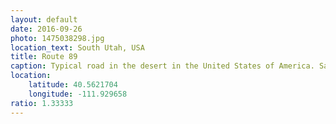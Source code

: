 ```yaml
---
layout: default
date: 2016-09-26
photo: 1475038298.jpg
location_text: South Utah, USA
title: Route 89
caption: Typical road in the desert in the United States of America. Sand, Cactus and Rock'n'Roll !
location:
    latitude: 40.5621704
    longitude: -111.929658
ratio: 1.33333
---
```

